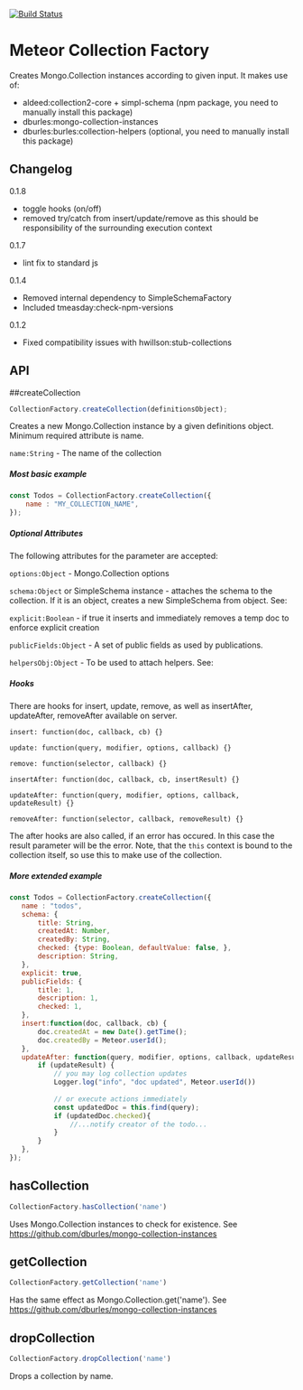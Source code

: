 [![Build Status](https://travis-ci.org/jankapunkt/meteor-collection-factory.svg?branch=master)](https://travis-ci.org/jankapunkt/meteor-collection-factory)


# Meteor Collection Factory

Creates Mongo.Collection instances according to given input. It makes use of:

- aldeed:collection2-core + simpl-schema (npm package, you need to manually install this package)
- dburles:mongo-collection-instances
- dburles:burles:collection-helpers (optional, you need to manually install this package)


## Changelog

0.1.8
- toggle hooks (on/off)
- removed try/catch from insert/update/remove as this should be responsibility of the surrounding execution context

0.1.7
- lint fix to standard js

0.1.4
- Removed internal dependency to SimpleSchemaFactory
- Included tmeasday:check-npm-versions

0.1.2
- Fixed compatibility issues with hwillson:stub-collections

## API


##createCollection

```javascript
CollectionFactory.createCollection(definitionsObject);
```

Creates a new Mongo.Collection instance by a given definitions object. 
Minimum required attribute is name.

`name:String` - The name of the collection

##### Most basic example

```javascript
const Todos = CollectionFactory.createCollection({
	name : "MY_COLLECTION_NAME",
});
```

##### Optional Attributes

The following attributes for the parameter are accepted:

`options:Object` - Mongo.Collection options
 
`schema:Object` or SimpleSchema instance - attaches the schema to the collection. If it is an object, creates a new SimpleSchema from object. See: 

`explicit:Boolean` - if true it inserts and immediately removes a temp doc to enforce explicit creation
 
`publicFields:Object` - A set of public fields as used by publications.

`helpersObj:Object` - To be used to attach helpers. See: 

##### Hooks

There are hooks for insert, update, remove, as well as insertAfter, updateAfter, removeAfter available on server.  
 
 `insert: function(doc, callback, cb) {}`
 
 `update: function(query, modifier, options, callback) {}`
 
 `remove: function(selector, callback) {}`
 
 `insertAfter: function(doc, callback, cb, insertResult) {}`
  
 `updateAfter: function(query, modifier, options, callback, updateResult) {}`
    
 `removeAfter: function(selector, callback, removeResult) {}`
 
 The after hooks are also called, if an error has occured. In this case the result parameter will be the error.
 Note, that the `this` context is bound to the collection itself, so use this to make use of the collection.
 
 ##### More extended example
 
 ```javascript
 const Todos = CollectionFactory.createCollection({
 	name : "todos",
 	schema: {
 		title: String,
 		createdAt: Number,
 		createdBy: String,
 		checked: {type: Boolean, defaultValue: false, },
 		description: String,
 	},
 	explicit: true,
 	publicFields: {
 		title: 1,
 		description: 1,
 		checked: 1,
 	},
 	insert:function(doc, callback, cb) {
 		doc.createdAt = new Date().getTime();
 		doc.createdBy = Meteor.userId();
 	},
 	updateAfter: function(query, modifier, options, callback, updateResult){
 		if (updateResult) {
 			// you may log collection updates
 			Logger.log("info", "doc updated", Meteor.userId())
 			
 			// or execute actions immediately
 			const updatedDoc = this.find(query);
 			if (updatedDoc.checked){
 				//...notify creator of the todo...
 			}
 		}
 	},
 });
 ```
 
 

## hasCollection

```javascript
CollectionFactory.hasCollection('name')
```
Uses Mongo.Collection instances to check for existence. See https://github.com/dburles/mongo-collection-instances

## getCollection

```javascript
CollectionFactory.getCollection('name')
```
Has the same effect as Mongo.Collection.get('name'). See https://github.com/dburles/mongo-collection-instances

## dropCollection

```javascript
CollectionFactory.dropCollection('name')
```
Drops a collection by name.


